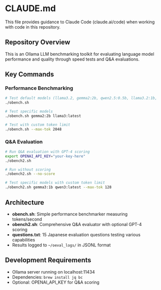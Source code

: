 # CLAUDE.md

This file provides guidance to Claude Code (claude.ai/code) when working with code in this repository.

## Repository Overview

This is an Ollama LLM benchmarking toolkit for evaluating language model performance and quality through speed tests and Q&A evaluations.

## Key Commands

### Performance Benchmarking
```bash
# Test default models (llama3.2, gemma2:2b, qwen2.5:0.5b, llama3.2:1b, smollm2:135m)
./obench.sh

# Test specific models
./obench.sh gemma2:2b llama3:latest

# Test with custom token limit
./obench.sh --max-tok 2048
```

### Q&A Evaluation
```bash
# Run Q&A evaluation with GPT-4 scoring
export OPENAI_API_KEY="your-key-here"
./obench2.sh

# Run without scoring
./obench2.sh --no-score

# Test specific models with custom token limit
./obench2.sh gemma3:1b qwen3:latest --max-tok 128
```

## Architecture

- **obench.sh**: Simple performance benchmarker measuring tokens/second
- **obench2.sh**: Comprehensive Q&A evaluator with optional GPT-4 scoring
- **questions.txt**: 15 Japanese evaluation questions testing various capabilities
- Results logged to `~/oeval_logs/` in JSONL format

## Development Requirements

- Ollama server running on localhost:11434
- Dependencies: `brew install jq bc`
- Optional: OPENAI_API_KEY for Q&A scoring